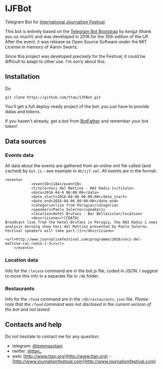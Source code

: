 # IJFBot
Telegram Bot for [International Journalism Festival](http://www.journalismfestival.com).

This bot is entirely based on the [Telegram Bot Bootstrap](http://kengz.github.io/telegram-bot-bootstrap/) by *kengz* (thank you so much!) and was developed in 2016 for the 10th edition of the IJF. After the event, it was release as Open Source Software under the MIT License in memory of Aaron Swartz.

Since this project was developed precisely for the Festival, it could be difficult to adapt to other use. I'm sorry about this. 


## Installation
Do

```
git clone https://github.com/ttan/IJFBot.git
```

You'll get a full deploy-ready project of the bot: you just have to provide datas and tokens.

If you haven't already, get a bot from [BotFather](https://core.telegram.org/bots) and remember your bot *token*!

## Data sources

### Events data

All data about the events are gathered from an online xml file called (and cached) by `bot.js` - see example in `db/ijf.xml`. All events are in the format:

```
<evento> 
			<eventID>1184</eventID> 
			<titolo>Voci del Mattino - RAI Radio 1</titolo> 
			<data>2016-04-6 06:00:00</data> 
			<date_start>2016-04-06 06:00:00</date_start>
			<date_end>2016-04-06 08:00:00</date_end>	  
			<categoria>live from Perugia</categoria> 
			<speakers>Paolo Salerno</speakers> 
			<location>Hotel Brufani - Bar Bellavista</location> 
			<descrizione><![CDATA[
Broadcast live from the Hotel Brufani in Perugia, the RAI Radio 1 news analysis morning show Voci del Mattino presented by Paolo Salerno. Festival speakers will take part.]]></descrizione>
			<url>http://www.journalismfestival.com/programme/2016/voci-del-mattino-rai-radio-1-3</url>
	</evento>
```

### Location data

Info for the `/locate` command are in the bot.js file, coded in JSON. I suggest to move this info in a separate file in `/db` folder.

### Restaurants

Info for the `/food` command are in the `/db/restaurants.json` file.
*Please note that the `/food` command was not disclosed in the current version of the bot and not tested*

## Contacts and help

Do not hesitate to contact me for any question:
- telegram: [@tommasotani](http://telegram.me/tommasotani)
- twitter: [@ttan_](https://www.twitter.com/ttan_)
- web: [http://www.ttan.org](http://www.ttan.org) - [http://www.journalismfestival.com](http://www.journalismfestival.com)